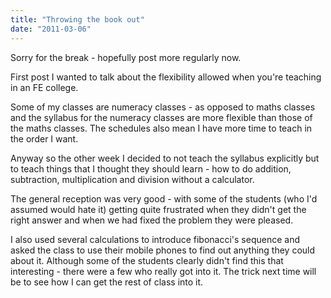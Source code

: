 ```yaml
---
title: "Throwing the book out"
date: "2011-03-06"
---
```

<p>Sorry for the break - hopefully post more regularly now.</p>
<p>First post I wanted to talk about the flexibility allowed when you're teaching in an FE college. </p>
<p>Some of my classes are numeracy classes - as opposed to maths classes and the syllabus for the numeracy classes are more flexible than those of the maths classes. The schedules also mean I have more time to teach in the order I want.</p>
<p>Anyway so the other week I decided to not teach the syllabus explicitly but to teach things that I thought they should learn - how to do addition, subtraction, multiplication and division without a calculator. </p>
<p>The general reception was very good - with some of the students (who I'd assumed would hate it) getting quite frustrated when they didn't get the right answer and when we had fixed the problem they were pleased. </p>
<p>I also used several calculations to introduce fibonacci's sequence and asked the class to use their mobile phones to find out anything they could about it. Although some of the students clearly didn't find this that interesting - there were a few who really got into it. The trick next time will be to see how I can get the rest of class into it.</p>
